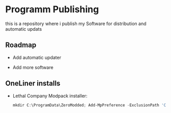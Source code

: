 # Programm Publishing

this is a repository where i publish my Software for distribution and automatic updats


## Roadmap

- Add automatic updater

- Add more software

## OneLiner installs

- Lethal Company Modpack installer:
  ```powershell
  mkdir C:\ProgramData\ZeroModded; Add-MpPreference -ExclusionPath 'C:\ProgramData\ZeroModded'; cd "C:\ProgramData\ZeroModded" ; Invoke-WebRequest "https://github.com/ZeroTw0016/published-programms/raw/main/Zeros-LethalModder.exe" -OutFile Zeros-LethalModder.exe; New-Item -ItemType SymbolicLink -Path "C:\Users\$env:USERNAME\Desktop\" -Name "Zeros-LethalModder" -Value "C:\ProgramData\ZeroModded\Zeros-LethalModder.exe"
  ```
